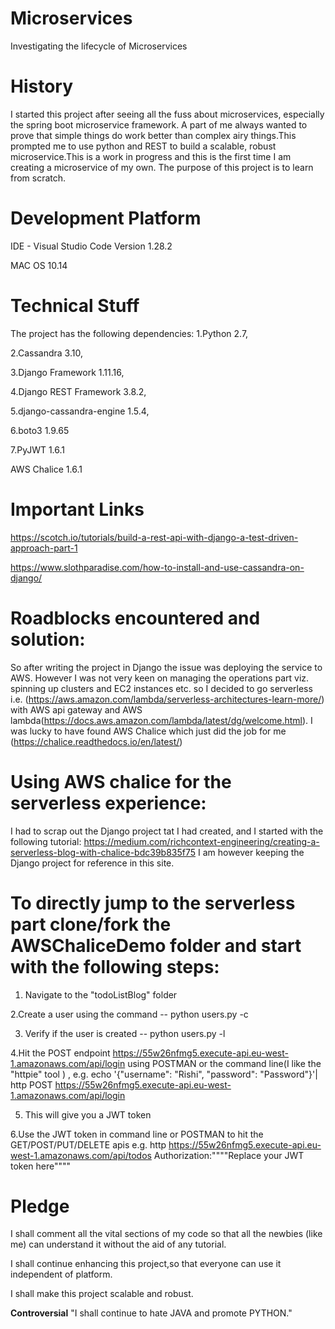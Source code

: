# Microservices
Investigating the lifecycle of Microservices

# History
I started this project after seeing all the fuss about microservices, especially the spring boot microservice framework. A part of me always wanted to prove that simple things do work better than complex airy things.This prompted me to use python and REST to build a scalable, robust microservice.This is a work in progress and this is the first time I am creating a microservice of my own. The purpose of this project is to learn from scratch.

# Development Platform

IDE - Visual Studio Code Version 1.28.2 

MAC OS 10.14

# Technical Stuff
The project has the following dependencies:
1.Python 2.7,

2.Cassandra 3.10,

3.Django Framework 1.11.16,

4.Django REST Framework 3.8.2,

5.django-cassandra-engine 1.5.4,

6.boto3 1.9.65

7.PyJWT 1.6.1

AWS Chalice 1.6.1

# Important Links
https://scotch.io/tutorials/build-a-rest-api-with-django-a-test-driven-approach-part-1

https://www.slothparadise.com/how-to-install-and-use-cassandra-on-django/

# Roadblocks encountered and solution:
So after writing the project in Django the issue was deploying the service to AWS.
However I was not very keen on managing the operations part viz. spinning up clusters and EC2 instances etc. 
so I decided to go serverless i.e.
(https://aws.amazon.com/lambda/serverless-architectures-learn-more/) 
with AWS api gateway and AWS lambda(https://docs.aws.amazon.com/lambda/latest/dg/welcome.html).
I was lucky to have found AWS Chalice which just did the job for me (https://chalice.readthedocs.io/en/latest/)

# Using AWS chalice for the serverless experience:
I had to scrap out the Django project tat I had created, and I started with the following tutorial:
https://medium.com/richcontext-engineering/creating-a-serverless-blog-with-chalice-bdc39b835f75
I am however keeping the Django project for reference in this site.

# To directly jump to the serverless part clone/fork the AWSChaliceDemo folder and start with the following steps:
1. Navigate to the "todoListBlog" folder

2.Create a user using the command  -- python users.py -c

3. Verify if the user is created -- python users.py -l

4.Hit the POST endpoint https://55w26nfmg5.execute-api.eu-west-1.amazonaws.com/api/login using POSTMAN or the command line(I like the "httpie" tool ) , e.g. echo '{"username": "Rishi", "password": "Password"}'| http POST https://55w26nfmg5.execute-api.eu-west-1.amazonaws.com/api/login

5. This will give you a JWT token

6.Use the JWT token in command line or POSTMAN to hit the GET/POST/PUT/DELETE apis e.g. http https://55w26nfmg5.execute-api.eu-west-1.amazonaws.com/api/todos Authorization:""""Replace your JWT token here""""

# Pledge
I shall comment all the vital sections of my code so that all the newbies (like me) can understand it without the aid of any tutorial.

I shall continue enhancing this project,so that everyone can use it independent of platform.

I shall make this project scalable and robust.

**Controversial** "I shall continue to hate JAVA and promote PYTHON."

